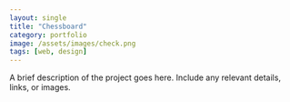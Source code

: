 ```yaml
---
layout: single
title: "Chessboard"
category: portfolio
image: /assets/images/check.png
tags: [web, design]
---
```


A brief description of the project goes here. Include any relevant details, links, or images.